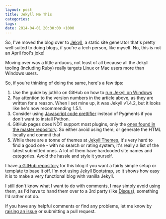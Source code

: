 ```yaml
---
layout: post
title: Jekyll Me This
categories:
tags:
date: 2014-04-01 20:30:00 +1000
---
```

So, I've moved the blog over to [Jekyll](http://jekyllrb.com/), a static site generator that's pretty well suited to doing blogs,
if you're a tech person, like myself.  No, this is not an April fool's joke!

<!--break-->

Moving over was a little arduous, not least of all because all the Jekyll tooling (including Ruby) really targets Linux or Mac users more than Windows users.

So, if you're thinking of doing the same, here's a few tips:

1.  Use the guide by juthilo on GitHub on how to [run Jekyll on Windows](https://github.com/juthilo/run-jekyll-on-windows/)
2.  Pay attention to the version numbers in the article above, as they are written for a reason.
When I set mine up, it was Jekyll v1.4.2, but it looks like he's now recommending 1.5.1.
3.  Consider using [Javascript code prettifier](http://google-code-prettify.googlecode.com/svn/trunk/README.html) instead of Pygments
if you don't want to install Python.
4.  GitHub pages does NOT support most plugins, only the [ones found in the master repository](https://github.com/jekyll/jekyll/issues/325).  So either
avoid using them, or generate the HTML locally and commit that
5.  While there are a tonne of themes at [Jekyll Themes](http://jekyllthemes.org/), it's very hard to find a good one - with no search or rating system,
it's really a list of the latest submitted ones.  A lot of them have hardcoded site names and categories.  Avoid the hassle and style it yourself.

I have [a GitHub repository](https://github.com/xwipeoutx/xwipeoutx.github.io) for this blog if you want a fairly simple setup or template to base it off.  I'm not
using [Jekyll Bootstrap](http://jekyllbootstrap.com/), so it shows how easy it is to make a very functional blog with vanilla Jekyll.

I still don't know what I want to do with comments, I may simply avoid using them, as I'd have to hand them over
to a 3rd party (like [Disqus](https://disqus.com/)), something I'd rather not do.

If you have any helpful comments or find any problems, let me know by [raising an issue](https://github.com/xwipeoutx/xwipeoutx.github.io/issues/new)
or submitting a pull request.